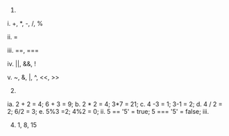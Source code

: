 1.
<!-- Arithmetic -->
 i. +, *, -, /, %
 <!-- Assignment Operators -->
 ii. =
 <!-- Comparison Operators -->
 iii. ==, ===
 <!-- Logical Operators -->
 iv. ||, &&, !
 <!-- bitwise Operator -->
 v. ~, &, |, ^, <<, >>

 2. 
 ia. 2 + 2 = 4; 6 + 3 = 9;
  b. 2 * 2 = 4; 3*7 = 21;
  c. 4 -3 = 1; 3-1 = 2;
  d. 4 / 2 = 2; 6/2 = 3;
  e. 5%3 =2; 4%2 = 0;
 ii. 5 == '5' = true;
     5 === '5' = false;
 iii. 

 4. 1, 8, 15 